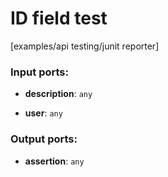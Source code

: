 # ID field test

[examples/api testing/junit reporter]

### Input ports:

* __description__: `any`


* __user__: `any`

### Output ports:

* __assertion__: `any`

